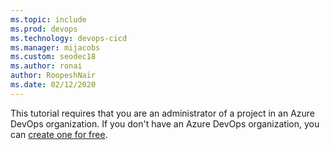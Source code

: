 ```yaml
---
ms.topic: include
ms.prod: devops
ms.technology: devops-cicd
ms.manager: mijacobs
ms.custom: seodec18
ms.author: ronai
author: RoopeshNair
ms.date: 02/12/2020
---
```


This tutorial requires that you are an administrator of a project in an Azure DevOps organization. If you don't have an Azure DevOps organization, you can [create one for free](https://go.microsoft.com/fwlink/?LinkId=307137).
